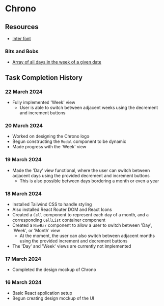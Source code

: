 # Chrono

## Resources

- [Inter font](https://fonts.google.com/specimen/Inter)

### Bits and Bobs

- [Array of all days in the week of a given date](https://stackoverflow.com/questions/71179131/how-do-i-get-an-array-of-all-days-in-the-week-given-the-current-date-in-javascri)

## Task Completion History

### 22 March 2024

- Fully implemented 'Week' view
  - User is able to switch between adjacent weeks using the decrement and increment buttons

### 20 March 2024

- Worked on designing the Chrono logo
- Begun constructing the `Modal` component to be dynamic
- Made progress with the 'Week' view

### 19 March 2024

- Made the 'Day' view functional, where the user can switch between adjacent days using the provided decrement and increment buttons
  - This is also possible between days bordering a month or even a year

### 18 March 2024

- Installed Tailwind CSS to handle styling
- Also installed React Router DOM and React Icons
- Created a `Cell` component to represent each day of a month, and a corresponding `CellList` container component
- Created a `NavBar` component to allow a user to switch between 'Day', 'Week', or 'Month' view
  - At the moment, the user can also switch between adjacent months using the provided increment and decrement buttons
- The 'Day' and 'Week' views are currently not implemented

### 17 March 2024

- Completed the design mockup of Chrono

### 16 March 2024

- Basic React application setup
- Begun creating design mockup of the UI

